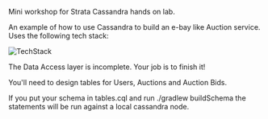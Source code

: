 Mini workshop for Strata Cassandra hands on lab.

An example of how to use Cassandra to build an e-bay like Auction service. Uses the following tech stack:

![TechStack](https://raw.githubusercontent.com/chbatey/killrauction/master/techstack.png)

The Data Access layer is incomplete. Your job is to finish it!

You'll need to design tables for Users, Auctions and Auction Bids.

If you put your schema in tables.cql and run ./gradlew buildSchema the statements will be run against a local cassandra node.




